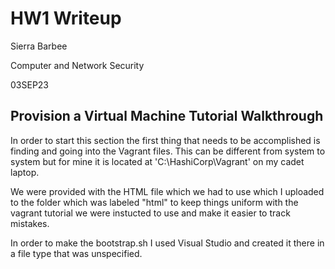 # HW1 Writeup
Sierra Barbee

Computer and Network Security

03SEP23

## Provision a Virtual Machine Tutorial Walkthrough
In order to start this section the first thing that needs to be accomplished is finding and going into the Vagrant files. This can be different from system to system but for mine it is located at 'C:\HashiCorp\Vagrant' on my cadet laptop. 

We were provided with the HTML file which we had to use which I uploaded to the folder which was labeled "html" to keep things uniform with the vagrant tutorial we were instucted to use and make it easier to track mistakes. 

In order to make the bootstrap.sh I used Visual Studio and created it there in a file type that was unspecified. 
